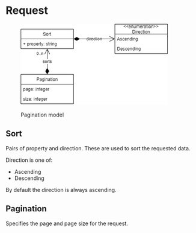 # Request

<figure><img src="../.gitbook/assets/model_pagination.drawio.png" alt=""><figcaption><p>Pagination model</p></figcaption></figure>

## Sort

Pairs of property and direction. These are used to sort the requested data.

Direction is one of:

* Ascending
* Descending

By default the direction is always ascending.

## Pagination

Specifies the page and page size for the request.
